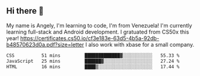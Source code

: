 ## Hi there 👋
My name is Angely, I'm learning to code, I'm from Venezuela!
I'm currently learning full-stack and Android development.
I gratuated from CS50x this year! https://certificates.cs50.io/cf3e183e-63d5-4b5a-92db-b48570623d0a.pdf?size=letter
I also work with xbase for a small company.

 <!--START_SECTION:waka-->

```txt
CSS          51 mins         █████████████▓░░░░░░░░░░░   55.33 %
JavaScript   25 mins         ██████▓░░░░░░░░░░░░░░░░░░   27.24 %
HTML         16 mins         ████▒░░░░░░░░░░░░░░░░░░░░   17.44 %
```

<!--END_SECTION:waka-->
<!--
**angelycontrerasr/angelycontrerasr** is a ✨ _special_ ✨ repository because its `README.md` (this file) appears on your GitHub profile.

Here are some ideas to get you started:

- 🔭 I’m currently working on ...
- 🌱 I’m currently learning ...
- 👯 I’m looking to collaborate on ...
- 🤔 I’m looking for help with ...
- 💬 Ask me about ...
- 📫 How to reach me: ...
- 😄 Pronouns: ...
- ⚡ Fun fact: ...
-->
